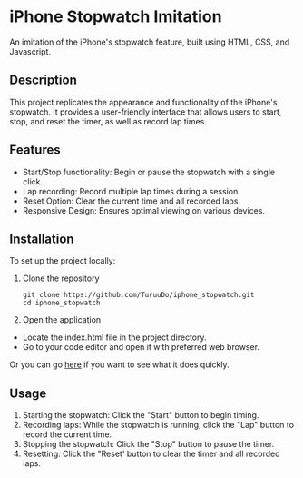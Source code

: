 # iPhone Stopwatch Imitation 
An imitation of the iPhone's stopwatch feature, built using HTML, CSS, and Javascript. 

## Description
This project replicates the appearance and functionality of the iPhone's stopwatch. It provides a user-friendly interface that allows users to start, stop, and reset the timer, as well
as record lap times. 

## Features
- Start/Stop functionality: Begin or pause the stopwatch with a single click.
- Lap recording: Record multiple lap times during a session.
- Reset Option: Clear the current time and all recorded laps.
- Responsive Design: Ensures optimal viewing on various devices.

## Installation
To set up the project locally:
1. Clone the repository
   ```
   git clone https://github.com/TuruuDo/iphone_stopwatch.git
   cd iphone_stopwatch
   ```
2. Open the application
  - Locate the index.html file in the project directory.
  - Go to your code editor and open it with preferred web browser.

Or you can go [here](https://codepen.io/TuruuDo/pen/VwoZPeg) if you want to see what it does quickly. 

## Usage 
1. Starting the stopwatch:
Click the "Start" button to begin timing.
2. Recording laps:
While the stopwatch is running, click the "Lap" button to record the current time.
3. Stopping the stopwatch:
Click the "Stop" button to pause the timer.
4. Resetting:
Click the "Reset' button to clear the timer and all recorded laps. 
  
